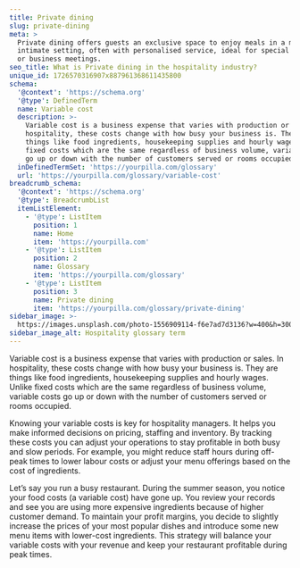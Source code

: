 ```yaml
---
title: Private dining
slug: private-dining
meta: >
  Private dining offers guests an exclusive space to enjoy meals in a more
  intimate setting, often with personalised service, ideal for special occasions
  or business meetings.
seo_title: What is Private dining in the hospitality industry?
unique_id: 1726570316907x887961368611435800
schema:
  '@context': 'https://schema.org'
  '@type': DefinedTerm
  name: Variable cost
  description: >-
    Variable cost is a business expense that varies with production or sales. In
    hospitality, these costs change with how busy your business is. They are
    things like food ingredients, housekeeping supplies and hourly wages. Unlike
    fixed costs which are the same regardless of business volume, variable costs
    go up or down with the number of customers served or rooms occupied.
  inDefinedTermSet: 'https://yourpilla.com/glossary'
  url: 'https://yourpilla.com/glossary/variable-cost'
breadcrumb_schema:
  '@context': 'https://schema.org'
  '@type': BreadcrumbList
  itemListElement:
    - '@type': ListItem
      position: 1
      name: Home
      item: 'https://yourpilla.com'
    - '@type': ListItem
      position: 2
      name: Glossary
      item: 'https://yourpilla.com/glossary'
    - '@type': ListItem
      position: 3
      name: Private dining
      item: 'https://yourpilla.com/glossary/private-dining'
sidebar_image: >-
  https://images.unsplash.com/photo-1556909114-f6e7ad7d3136?w=400&h=300&fit=crop&auto=format
sidebar_image_alt: Hospitality glossary term
---
```

Variable cost is a business expense that varies with production or sales. In hospitality, these costs change with how busy your business is. They are things like food ingredients, housekeeping supplies and hourly wages. Unlike fixed costs which are the same regardless of business volume, variable costs go up or down with the number of customers served or rooms occupied.

Knowing your variable costs is key for hospitality managers. It helps you make informed decisions on pricing, staffing and inventory. By tracking these costs you can adjust your operations to stay profitable in both busy and slow periods. For example, you might reduce staff hours during off-peak times to lower labour costs or adjust your menu offerings based on the cost of ingredients.

Let’s say you run a busy restaurant. During the summer season, you notice your food costs (a variable cost) have gone up. You review your records and see you are using more expensive ingredients because of higher customer demand. To maintain your profit margins, you decide to slightly increase the prices of your most popular dishes and introduce some new menu items with lower-cost ingredients. This strategy will balance your variable costs with your revenue and keep your restaurant profitable during peak times.

